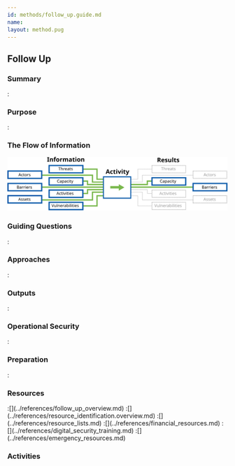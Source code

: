 ```yaml
---
id: methods/follow_up.guide.md
name: 
layout: method.pug
---
```

## Follow Up

### Summary
:[](../methods/follow_up/summary.md)
### Purpose
:[](../methods/follow_up/purpose.md)
### The Flow of Information
![ Information Flow](images/info_flows/follow_up.svg)

### Guiding Questions
:[](../methods/follow_up/guiding_questions.md)
### Approaches
:[](../methods/follow_up/approaches.md)
### Outputs
:[](../methods/follow_up/output.md)
### Operational Security
:[](../methods/follow_up/operational_security.md)
### Preparation
:[](../methods/follow_up/preparation.md)



### Resources
<div class="greybox">
:[](../references/follow_up_overview.md)
:[](../references/resource_identification.overview.md)
:[](../references/resource_lists.md)
:[](../references/financial_resources.md)
:[](../references/digital_security_training.md)
:[](../references/emergency_resources.md)
</div>

### Activities

